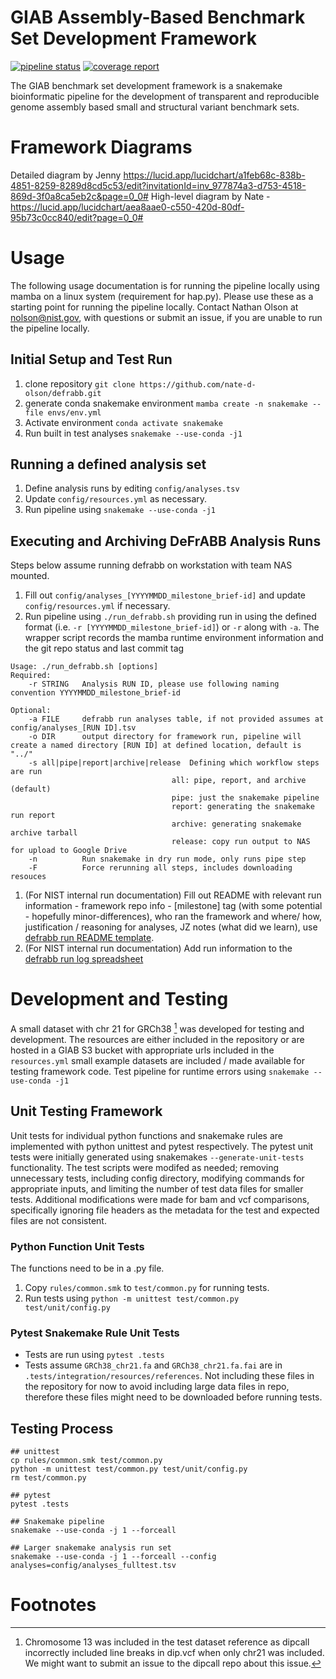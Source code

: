 # GIAB Assembly-Based Benchmark Set Development Framework
<!--

[![Actions Status](https://github.com/mrvollger/SmkTemplate/workflows/CI/badge.svg)](https://github.com/mrvollger/SmkTemplate/actions)
[![Actions Status](https://github.com/mrvollger/SmkTemplate/workflows/Linting/badge.svg)](https://github.com/mrvollger/SmkTemplate/actions)
[![Actions Status](https://github.com/mrvollger/SmkTemplate/workflows/black/badge.svg)](https://github.com/mrvollger/SmkTemplate/actions)

This is a Snakemake project template. The `Snakefile` is under `workflow`.

[Slides](https://mrvollger.github.io/SmkTemplate/slides) describing and justifying the use of this template.
-->
<!--gitlab badges-->
[![pipeline status](https://gitlab.nist.gov/gitlab/bbd-human-genomics/giab-asm-bench-whole-genome/badges/master/pipeline.svg)](https://gitlab.nist.gov/gitlab/bbd-human-genomics/giab-asm-bench-whole-genome/-/commits/master)
[![coverage report](https://gitlab.nist.gov/gitlab/bbd-human-genomics/giab-asm-bench-whole-genome/badges/master/coverage.svg)](https://gitlab.nist.gov/gitlab/bbd-human-genomics/giab-asm-bench-whole-genome/-/commits/master)

<!-- Background -->
The GIAB benchmark set development framework is a snakemake bioinformatic pipeline for the development of transparent and reproducible genome assembly based small and structural variant benchmark sets. 
# Framework Diagrams
Detailed diagram by Jenny https://lucid.app/lucidchart/a1feb68c-838b-4851-8259-8289d8cd5c53/edit?invitationId=inv_977874a3-d753-4518-869d-3f0a8ca5eb2c&page=0_0#
High-level diagram by Nate -https://lucid.app/lucidchart/aea8aae0-c550-420d-80df-95b73c0cc840/edit?page=0_0#

<!-- Usage -->
# Usage
The following usage documentation is for running the pipeline locally using mamba on a linux system (requirement for hap.py). 
Please use these as a starting point for running the pipeline locally. Contact Nathan Olson at nolson@nist.gov, with questions or submit an issue, if you are unable to run the pipeline locally.

##  Initial Setup and Test Run
1. clone repository `git clone https://github.com/nate-d-olson/defrabb.git`
2. generate conda snakemake environment `mamba create -n snakemake --file envs/env.yml`
3. Activate environment `conda activate snakemake`
4. Run built in test analyses `snakemake --use-conda -j1`

## Running a defined analysis set
1. Define analysis runs by editing `config/analyses.tsv`
2. Update `config/resources.yml` as necessary.
3. Run pipeline using `snakemake --use-conda -j1`

## Executing and Archiving DeFrABB Analysis Runs
Steps below assume running defrabb on workstation with team NAS mounted.
1. Fill out `config/analyses_[YYYYMMDD_milestone_brief-id]` and update `config/resources.yml` if necessary.
1. Run pipeline using `./run_defrabb.sh` providing run in using the defined format (i.e. `-r [YYYYMMDD_milestone_brief-id]`) or `-r` along with `-a`. The wrapper script records the mamba runtime environment information and the git repo status and last commit tag

```
Usage: ./run_defrabb.sh [options] 
Required:
    -r STRING   Analysis RUN ID, please use following naming convention YYYYMMDD_milestone_brief-id

Optional:
    -a FILE     defrabb run analyses table, if not provided assumes at config/analyses_[RUN ID].tsv
    -o DIR      output directory for framework run, pipeline will create a named directory [RUN ID] at defined location, default is "../"
    -s all|pipe|report|archive|release  Defining which workflow steps are run
                                    all: pipe, report, and archive (default)
                                    pipe: just the snakemake pipeline
                                    report: generating the snakemake run report
                                    archive: generating snakemake archive tarball
                                    release: copy run output to NAS for upload to Google Drive
    -n          Run snakemake in dry run mode, only runs pipe step
    -F          Force rerunning all steps, includes downloading resouces
```
1. (For NIST internal run documentation) Fill out README with relevant run information - framework repo info - [milestone] tag (with some potential - hopefully minor-differences), who ran the framework and where/ how, justification / reasoning for analyses, JZ notes (what did we learn), use [defrabb run README template](https://docs.google.com/document/d/1yTXP-3OQxXfGl7kIyXWMTac-USMgiMNPhz10GXwBro0/edit?usp=sharing).
1. (For NIST internal run documentation) Add run information to the [defrabb run log spreadsheet](https://docs.google.com/spreadsheets/d/183LuUat1VCJo2dL7fu0LFMOy8CBA5FTo4WyOVsx4U6o/edit?usp=sharing) 



# Development and Testing
A small dataset with chr 21 for GRCh38 [^1] was developed for testing and development. 
The resources are either included in the repository or are hosted in a GIAB S3 bucket with appropriate urls included in the `resources.yml`
small example datasets are included / made available for testing framework code. 
Test pipeline for runtime errors using `snakemake --use-conda -j1`

## Unit Testing Framework
Unit tests for individual python functions and snakemake rules are implemented with python unittest and pytest respectively. 
The pytest unit tests were initially generated using snakemakes `--generate-unit-tests` functionality. 
The test scripts were modifed as needed;
removing unnecessary tests, including config directory, modifying commands for appropriate inputs, and limiting the number of test data files for smaller tests.
Additional modifications were made for bam and vcf comparisons, specifically ignoring file headers as the metadata for the test and expected files are not consistent.

### Python Function Unit Tests
The functions need to be in a .py file.
1. Copy `rules/common.smk` to `test/common.py` for running tests.
2. Run tests using `python -m unittest test/common.py test/unit/config.py`

### Pytest Snakemake Rule Unit Tests
- Tests are run using `pytest .tests`
- Tests assume `GRCh38_chr21.fa` and `GRCh38_chr21.fa.fai` are in `.tests/integration/resources/references`. 
Not including these files in the repository for now to avoid including large data files in repo, therefore these files might need to be downloaded before running tests.

## Testing Process
```
## unittest
cp rules/common.smk test/common.py
python -m unittest test/common.py test/unit/config.py 
rm test/common.py

## pytest
pytest .tests

## Snakemake pipeline
snakemake --use-conda -j 1 --forceall

## Larger snakemake analysis run set
snakemake --use-conda -j 1 --forceall --config analyses=config/analyses_fulltest.tsv
```


<!-- Resources/ Citations -->

# Footnotes
[^1]: Chromosome 13 was included in the test dataset reference as dipcall incorrectly included line breaks in dip.vcf when only chr21 was included. We might want to submit an issue to the dipcall repo about this issue.
[^2]: [Team resource on setting up AWS instance](https://docs.google.com/document/d/1IdAKastyUShjVl_8msWSR-n1ReKuhXpI_fqLcU829QQ/edit)
[^3]: tmux shortcut commands like `ctrl + b s`  means press `b` while holding down `ctrl` then release both `ctrl` and `b` then press `s` alone. 

